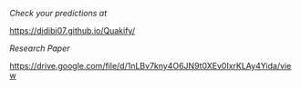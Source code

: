 
*Check your predictions at*

https://didibi07.github.io/Quakify/

*Research Paper*

https://drive.google.com/file/d/1nLBv7kny4O6JN9t0XEv0IxrKLAy4Yida/view
